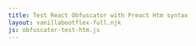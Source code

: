 ```yaml
---
title: Test React Obfuscator with Preact Htm syntax
layout: vanillabootflex-full.njk
js: obfuscator-test-htm.js
---
```


<div id="app">
</div>